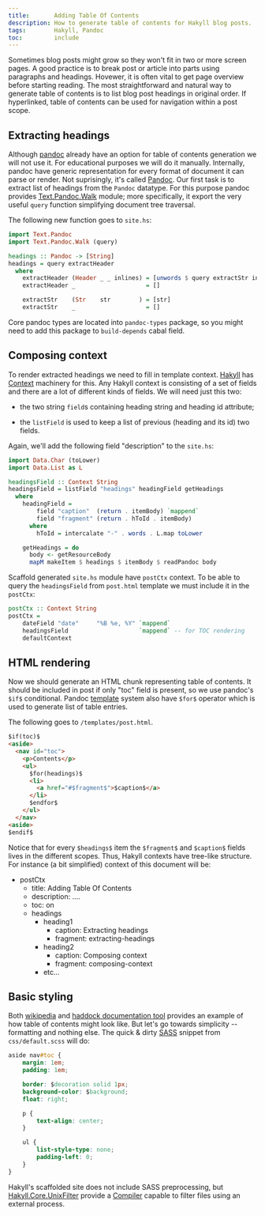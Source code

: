 ```yaml
---
title:       Adding Table Of Contents
description: How to generate table of contents for Hakyll blog posts.
tags:        Hakyll, Pandoc
toc:         include
---
```


Sometimes blog posts might grow so they won't fit in two or more
screen pages. A good practice is to break post or article into parts
using paragraphs and headings. Hovewer, it is often vital to get page
overview before starting reading. The most straightforward and natural
way to generate table of contents is to list blog post headings in
original order. If hyperlinked, table of contents can be used for
navigation within a post scope.

Extracting headings
------

Although [pandoc](http://johnmacfarlane.net/pandoc/README.html)
already have an option for table of contents generation we will not
use it. For educational purposes we will do it manually. Internally,
pandoc have generic representation for every format of document it can
parse or render. Not suprisingly, it's called
[Pandoc][pandoc-type]. Our first task is to extract list of headings
from the `Pandoc` datatype. For this purpose pandoc provides
[Text.Pandoc.Walk][text-pandoc-walk] module; more specifically, it
export the very useful `query` function simplifying document tree
traversal.

The following new function goes to `site.hs`:

```haskell
import Text.Pandoc
import Text.Pandoc.Walk (query)

headings :: Pandoc -> [String]
headings = query extractHeader
  where
    extractHeader (Header _ _ inlines) = [unwords $ query extractStr inlines]
    extractHeader _                    = []

    extractStr    (Str    str        ) = [str]
    extractStr    _                    = []
```

Core pandoc types are located into `pandoc-types` package, so you
might need to add this package to `build-depends` cabal field.

[text-pandoc-walk]: http://hackage.haskell.org/package/pandoc-types-1.12.3.3/docs/Text-Pandoc-Walk.html
[pandoc-type]: http://hackage.haskell.org/package/pandoc-types-1.12.3.3/docs/Text-Pandoc-Definition.html#t:Pandoc

Composing context
-------

To render extracted headings we need to fill in template
context. [Hakyll](http://jaspervdj.be/hakyll/) has
[Context][hakyll-context] machinery for this. Any Hakyll context is
consisting of a set of fields and there are a lot of different kinds
of fields. We will need just this two:

* the two string `field`s containing heading string and heading id
  attribute;

* the `listField` is used to keep a list of previous (heading and its
  id) two fields.

Again, we'll add the following field "description" to the `site.hs`:

```haskell
import Data.Char (toLower)
import Data.List as L

headingsField :: Context String
headingsField = listField "headings" headingField getHeadings
  where
    headingField =
        field "caption"  (return . itemBody) `mappend`
        field "fragment" (return . hToId . itemBody)
      where
        hToId = intercalate "-" . words . L.map toLower

    getHeadings = do
      body <- getResourceBody
      mapM makeItem $ headings $ itemBody $ readPandoc body
```

Scaffold generated `site.hs` module have `postCtx` context. To be
able to query the `headingsField` from `post.html` template we must
include it in the `postCtx`:

```haskell
postCtx :: Context String
postCtx =
    dateField "date"     "%B %e, %Y" `mappend`
    headingsField                    `mappend` -- for TOC rendering
    defaultContext
```

[hakyll-context]: http://jaspervdj.be/hakyll/reference/Hakyll-Web-Template-Context.html

HTML rendering
--------

Now we should generate an HTML chunk representing table of
contents. It should be included in post if only "toc" field is
present, so we use pandoc's `$if$` conditional. Pandoc
[template][pandoc-templates] system also have `$for$` operator
which is used to generate list of table entries.

The following goes to `/templates/post.html`.

```html
$if(toc)$
<aside>
  <nav id="toc">
    <p>Contents</p>
    <ul>
      $for(headings)$
      <li>
        <a href="#$fragment$">$caption$</a>
      </li>
      $endfor$
    </ul>
  </nav>
<aside>
$endif$
```

Notice that for every `$headings$` item the `$fragment$` and
`$caption$` fields lives in the different scopes. Thus, Hakyll
contexts have tree-like structure. For instance (a bit simplified)
context of this document will be:

* postCtx
    - title: Adding Table Of Contents
    - description: ....
    - toc: on
    - headings
        - heading1
            - caption: Extracting headings
            - fragment: extracting-headings
        - heading2
            - caption: Composing context
            - fragment: composing-context
        - etc...

[pandoc-templates]: http://johnmacfarlane.net/pandoc/README.html#templates

Basic styling
-------

Both [wikipedia][wiki-toc] and
[haddock documentation tool][haddock-toc] provides an example of how
table of contents might look like. But let's go towards simplicity --
formatting and nothing else. The quick & dirty [SASS][sass-guide]
snippet from `css/default.scss` will do:

```css
aside nav#toc {
    margin: 1em;
    padding: 1em;

    border: $decoration solid 1px;
    background-color: $background;
    float: right;

    p {
        text-align: center;
    }

    ul {
        list-style-type: none;
        padding-left: 0;
    }
}
```

Hakyll's scaffolded site does not include SASS preprocessing, but
[Hakyll.Core.UnixFilter][sass-hakyll] provide a
[Compiler][hakyll-compiler] capable to filter files using an external
process.

[sass-guide]: http://sass-lang.com/guide
[sass-hakyll]: http://jaspervdj.be/hakyll/reference/Hakyll-Core-UnixFilter.html
[hakyll-compiler]: http://jaspervdj.be/hakyll/reference/Hakyll-Core-Compiler.html
[haddock-toc]: http://hackage.haskell.org/package/async/docs/Control-Concurrent-Async.html#table-of-contents
[wiki-toc]: http://en.wikipedia.org/wiki/ICC_profile#toc

